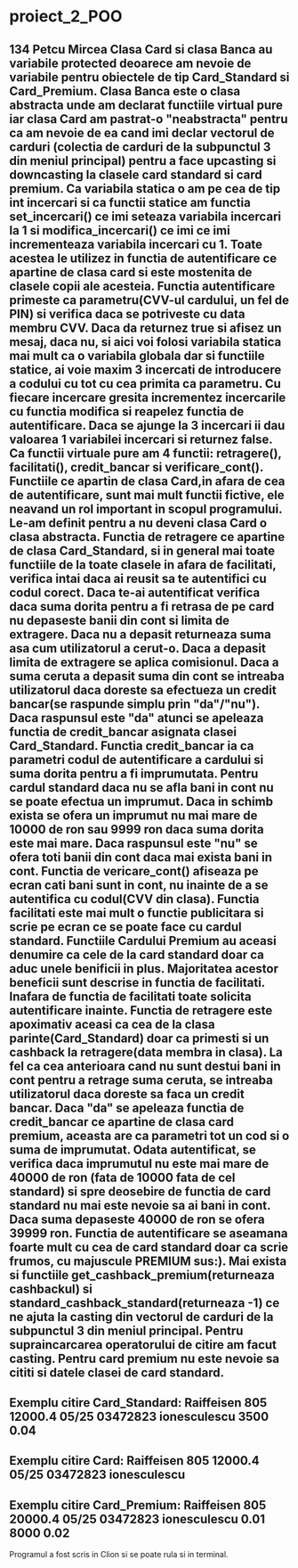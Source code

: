 # proiect_2_POO
134 Petcu Mircea
  Clasa Card si clasa Banca au variabile protected deoarece am nevoie de variabile pentru obiectele de tip Card_Standard si Card_Premium. Clasa Banca este o clasa 
abstracta unde am declarat functiile virtual pure iar clasa Card am pastrat-o "neabstracta" pentru ca am nevoie de ea cand imi declar vectorul de carduri (colectia de
carduri de la subpunctul 3 din meniul principal) pentru a face upcasting si downcasting la clasele card standard si card premium.
  Ca variabila statica o am pe cea de tip int incercari si ca functii statice am functia set_incercari() ce imi seteaza variabila incercari la 1 si modifica_incercari()
ce imi ce imi incrementeaza variabila incercari cu 1. Toate acestea le utilizez in functia de autentificare ce apartine de clasa card si este mostenita de clasele copii
ale acesteia. Functia autentificare primeste ca parametru(CVV-ul cardului, un fel de PIN) si verifica daca se potriveste cu data membru CVV. Daca da returnez true si 
afisez un mesaj, daca nu, si aici voi folosi variabila statica mai mult ca o variabila globala dar si functiile statice, ai voie maxim 3 incercati de introducere a codului
cu tot cu cea primita ca parametru. Cu fiecare incercare gresita incrementez incercarile cu functia modifica si reapelez functia de autentificare. Daca se ajunge la 3 
incercari ii dau valoarea 1 variabilei incercari si returnez false.
  Ca functii virtuale pure am 4 functii: retragere(), facilitati(), credit_bancar si verificare_cont(). Functiile ce apartin de clasa Card,in afara de cea de autentificare,
sunt mai mult functii fictive, ele neavand un rol important in scopul programului. Le-am definit pentru a nu deveni clasa Card o clasa abstracta. 
  Functia de retragere ce apartine de clasa Card_Standard, si in general mai toate functiile de la toate clasele in afara de facilitati, verifica intai daca ai reusit sa
te autentifici cu codul corect. Daca te-ai autentificat verifica daca suma dorita pentru a fi retrasa de pe card nu depaseste banii din cont si limita de extragere.
Daca nu a depasit returneaza suma asa cum utilizatorul a cerut-o. Daca a depasit limita de extragere se aplica comisionul. Daca a suma ceruta a depasit suma din cont se
intreaba utilizatorul daca doreste sa efectueza un credit bancar(se raspunde simplu prin "da"/"nu"). Daca raspunsul este "da" atunci se apeleaza functia de credit_bancar
asignata clasei Card_Standard. Functia credit_bancar ia ca parametri codul de autentificare a cardului si suma dorita pentru a fi imprumutata. Pentru cardul standard daca
nu se afla bani in cont nu se poate efectua un imprumut. Daca in schimb exista se ofera un imprumut nu mai mare de 10000 de ron sau 9999 ron daca suma dorita este mai mare.
Daca raspunsul este "nu" se ofera toti banii din cont daca mai exista bani in cont. Functia de vericare_cont() afiseaza pe ecran cati bani sunt in cont, nu inainte de a 
se autentifica cu codul(CVV din clasa). Functia facilitati este mai mult o functie publicitara si scrie pe ecran ce se poate face cu cardul standard.
  Functiile Cardului Premium au aceasi denumire ca cele de la card standard doar ca aduc unele benificii in plus. Majoritatea acestor beneficii sunt descrise in functia
de facilitati. Inafara de functia de facilitati toate solicita autentificare inainte. Functia de retragere este apoximativ aceasi ca cea de la clasa parinte(Card_Standard)
doar ca primesti si un cashback la retragere(data membra in clasa). La fel ca cea anterioara cand nu sunt destui bani in cont pentru a retrage suma ceruta, se intreaba 
utilizatorul daca doreste sa faca un credit bancar. Daca "da" se apeleaza functia de credit_bancar ce apartine de clasa card premium, aceasta are ca parametri tot un cod
si o suma de imprumutat. Odata autentificat, se verifica daca imprumutul nu este mai mare de 40000 de ron (fata de 10000 fata de cel standard) si spre deosebire de functia
de card standard nu mai este nevoie sa ai bani in cont. Daca suma depaseste 40000 de ron se ofera 39999 ron. Functia de autentificare se aseamana foarte mult cu cea de 
card standard doar ca scrie frumos, cu majuscule PREMIUM sus:).
  Mai exista si functiile get_cashback_premium(returneaza cashbackul) si standard_cashback_standard(returneaza -1) ce ne ajuta la casting din vectorul de carduri de la 
subpunctul 3 din meniul principal. Pentru supraincarcarea operatorului de citire am facut casting. Pentru card premium nu este nevoie sa cititi si datele clasei de card
standard.
---------------------------------------------------------------------------------------------------------------------------------------------------------------------
Exemplu citire Card_Standard:
Raiffeisen
805
12000.4
05/25
03472823
ionesculescu
3500
0.04
---------------------------------------------------------------------------------------------------------------------------------------------------------------------
Exemplu citire Card:
Raiffeisen
805
12000.4
05/25
03472823
ionesculescu
---------------------------------------------------------------------------------------------------------------------------------------------------------------------
Exemplu citire Card_Premium:
Raiffeisen
805
20000.4
05/25
03472823
ionesculescu
0.01
8000
0.02
---------------------------------------------------------------------------------------------------------------------------------------------------------------------
  Programul a fost scris in Clion si se poate rula si in terminal.
